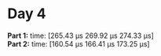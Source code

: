 # Day 4

**Part 1:** time: [265.43 µs 269.92 µs 274.33 µs]  
**Part 2:** time: [160.54 µs 166.41 µs 173.25 µs]

